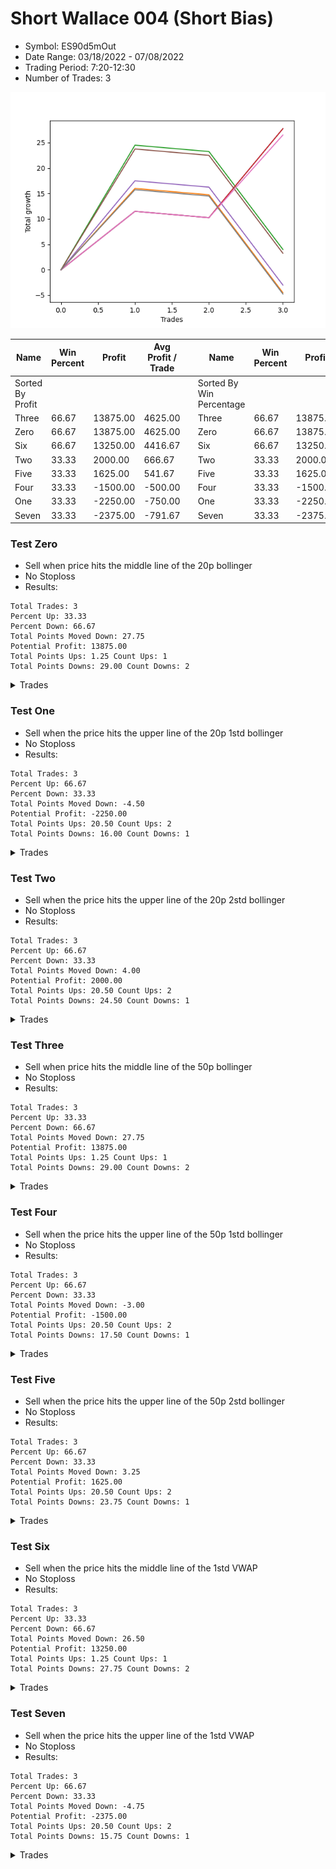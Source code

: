# Short Wallace 004 (Short Bias)
- Symbol: ES90d5mOut
- Date Range: 03/18/2022 - 07/08/2022
- Trading Period: 7:20-12:30
- Number of Trades: 3

![Plot](ShortWallace004ES90d5mOut(ShortBias).png)

| Name | Win Percent | Profit | Avg Profit / Trade |     | Name | Win Percent | Profit | Avg Profit / Trade |
| ---- | ----------- | ------ | ------------------ | --- | ---- | ----------- | ------ | ------------------ |
| Sorted By <br> Profit | | | | | Sorted By <br> Win Percentage ||||
| Three | 66.67 | 13875.00 | 4625.00 |     | Three | 66.67 | 13875.00 | 4625.00 |
| Zero | 66.67 | 13875.00 | 4625.00 |     | Zero | 66.67 | 13875.00 | 4625.00 |
| Six | 66.67 | 13250.00 | 4416.67 |     | Six | 66.67 | 13250.00 | 4416.67 |
| Two | 33.33 | 2000.00 | 666.67 |     | Two | 33.33 | 2000.00 | 666.67 |
| Five | 33.33 | 1625.00 | 541.67 |     | Five | 33.33 | 1625.00 | 541.67 |
| Four | 33.33 | -1500.00 | -500.00 |     | Four | 33.33 | -1500.00 | -500.00 |
| One | 33.33 | -2250.00 | -750.00 |     | One | 33.33 | -2250.00 | -750.00 |
| Seven | 33.33 | -2375.00 | -791.67 |     | Seven | 33.33 | -2375.00 | -791.67 |

### Test Zero
* Sell when price hits the middle line of the 20p bollinger
* No Stoploss
* Results:
```
Total Trades: 3
Percent Up: 33.33
Percent Down: 66.67
Total Points Moved Down: 27.75
Potential Profit: 13875.00
Total Points Ups: 1.25 Count Ups: 1
Total Points Downs: 29.00 Count Downs: 2
```

<details><summary>Trades</summary>

<code>In: 2022-04-06 10:55:00		Out: 2022-04-06 11:00:10		Total Position Time: 05:10		Total Move Down: 11.50		Total to Date: 11.50</code> <br />
<code>In: 2022-05-04 09:45:00		Out: 2022-05-04 10:15:55		Total Position Time: 30:55		Total Move Down: -1.25		Total to Date: 10.25</code> <br />
<code>In: 2022-06-15 11:55:00		Out: 2022-06-15 11:58:05		Total Position Time: 03:05		Total Move Down: 17.50		Total to Date: 27.75</code> <br />


</details>

### Test One
* Sell when the price hits the upper line of the 20p 1std bollinger
* No Stoploss
* Results:
```
Total Trades: 3
Percent Up: 66.67
Percent Down: 33.33
Total Points Moved Down: -4.50
Potential Profit: -2250.00
Total Points Ups: 20.50 Count Ups: 2
Total Points Downs: 16.00 Count Downs: 1
```

<details><summary>Trades</summary>

<code>In: 2022-04-06 10:55:00		Out: 2022-04-06 11:09:45		Total Position Time: 14:45		Total Move Down: 16.00		Total to Date: 16.00</code> <br />
<code>In: 2022-05-04 09:45:00		Out: 2022-05-04 10:15:55		Total Position Time: 30:55		Total Move Down: -1.25		Total to Date: 14.75</code> <br />
<code>In: 2022-06-15 11:55:00		Out: 2022-06-15 12:25:55		Total Position Time: 30:55		Total Move Down: -19.25		Total to Date: -4.50</code> <br />


</details>

### Test Two
* Sell when the price hits the upper line of the 20p 2std bollinger
* No Stoploss
* Results:
```
Total Trades: 3
Percent Up: 66.67
Percent Down: 33.33
Total Points Moved Down: 4.00
Potential Profit: 2000.00
Total Points Ups: 20.50 Count Ups: 2
Total Points Downs: 24.50 Count Downs: 1
```

<details><summary>Trades</summary>

<code>In: 2022-04-06 10:55:00		Out: 2022-04-06 11:15:15		Total Position Time: 20:15		Total Move Down: 24.50		Total to Date: 24.50</code> <br />
<code>In: 2022-05-04 09:45:00		Out: 2022-05-04 10:15:55		Total Position Time: 30:55		Total Move Down: -1.25		Total to Date: 23.25</code> <br />
<code>In: 2022-06-15 11:55:00		Out: 2022-06-15 12:25:55		Total Position Time: 30:55		Total Move Down: -19.25		Total to Date: 4.00</code> <br />


</details>

### Test Three
* Sell when price hits the middle line of the 50p bollinger
* No Stoploss
* Results:
```
Total Trades: 3
Percent Up: 33.33
Percent Down: 66.67
Total Points Moved Down: 27.75
Potential Profit: 13875.00
Total Points Ups: 1.25 Count Ups: 1
Total Points Downs: 29.00 Count Downs: 2
```

<details><summary>Trades</summary>

<code>In: 2022-04-06 10:55:00		Out: 2022-04-06 11:08:35		Total Position Time: 13:35		Total Move Down: 11.50		Total to Date: 11.50</code> <br />
<code>In: 2022-05-04 09:45:00		Out: 2022-05-04 10:15:55		Total Position Time: 30:55		Total Move Down: -1.25		Total to Date: 10.25</code> <br />
<code>In: 2022-06-15 11:55:00		Out: 2022-06-15 11:58:05		Total Position Time: 03:05		Total Move Down: 17.50		Total to Date: 27.75</code> <br />


</details>

### Test Four
* Sell when the price hits the upper line of the 50p 1std bollinger
* No Stoploss
* Results:
```
Total Trades: 3
Percent Up: 66.67
Percent Down: 33.33
Total Points Moved Down: -3.00
Potential Profit: -1500.00
Total Points Ups: 20.50 Count Ups: 2
Total Points Downs: 17.50 Count Downs: 1
```

<details><summary>Trades</summary>

<code>In: 2022-04-06 10:55:00		Out: 2022-04-06 11:11:20		Total Position Time: 16:20		Total Move Down: 17.50		Total to Date: 17.50</code> <br />
<code>In: 2022-05-04 09:45:00		Out: 2022-05-04 10:15:55		Total Position Time: 30:55		Total Move Down: -1.25		Total to Date: 16.25</code> <br />
<code>In: 2022-06-15 11:55:00		Out: 2022-06-15 12:25:55		Total Position Time: 30:55		Total Move Down: -19.25		Total to Date: -3.00</code> <br />


</details>

### Test Five
* Sell when the price hits the upper line of the 50p 2std bollinger
* No Stoploss
* Results:
```
Total Trades: 3
Percent Up: 66.67
Percent Down: 33.33
Total Points Moved Down: 3.25
Potential Profit: 1625.00
Total Points Ups: 20.50 Count Ups: 2
Total Points Downs: 23.75 Count Downs: 1
```

<details><summary>Trades</summary>

<code>In: 2022-04-06 10:55:00		Out: 2022-04-06 11:15:05		Total Position Time: 20:05		Total Move Down: 23.75		Total to Date: 23.75</code> <br />
<code>In: 2022-05-04 09:45:00		Out: 2022-05-04 10:15:55		Total Position Time: 30:55		Total Move Down: -1.25		Total to Date: 22.50</code> <br />
<code>In: 2022-06-15 11:55:00		Out: 2022-06-15 12:25:55		Total Position Time: 30:55		Total Move Down: -19.25		Total to Date: 3.25</code> <br />


</details>

### Test Six
* Sell when the price hits the middle line of the 1std VWAP
* No Stoploss
* Results:
```
Total Trades: 3
Percent Up: 33.33
Percent Down: 66.67
Total Points Moved Down: 26.50
Potential Profit: 13250.00
Total Points Ups: 1.25 Count Ups: 1
Total Points Downs: 27.75 Count Downs: 2
```

<details><summary>Trades</summary>

<code>In: 2022-04-06 10:55:00		Out: 2022-04-06 11:00:10		Total Position Time: 05:10		Total Move Down: 11.50		Total to Date: 11.50</code> <br />
<code>In: 2022-05-04 09:45:00		Out: 2022-05-04 10:15:55		Total Position Time: 30:55		Total Move Down: -1.25		Total to Date: 10.25</code> <br />
<code>In: 2022-06-15 11:55:00		Out: 2022-06-15 11:57:55		Total Position Time: 02:55		Total Move Down: 16.25		Total to Date: 26.50</code> <br />


</details>

### Test Seven
* Sell when the price hits the upper line of the 1std VWAP
* No Stoploss
* Results:
```
Total Trades: 3
Percent Up: 66.67
Percent Down: 33.33
Total Points Moved Down: -4.75
Potential Profit: -2375.00
Total Points Ups: 20.50 Count Ups: 2
Total Points Downs: 15.75 Count Downs: 1
```

<details><summary>Trades</summary>

<code>In: 2022-04-06 10:55:00		Out: 2022-04-06 11:09:40		Total Position Time: 14:40		Total Move Down: 15.75		Total to Date: 15.75</code> <br />
<code>In: 2022-05-04 09:45:00		Out: 2022-05-04 10:15:55		Total Position Time: 30:55		Total Move Down: -1.25		Total to Date: 14.50</code> <br />
<code>In: 2022-06-15 11:55:00		Out: 2022-06-15 12:25:55		Total Position Time: 30:55		Total Move Down: -19.25		Total to Date: -4.75</code> <br />


</details>